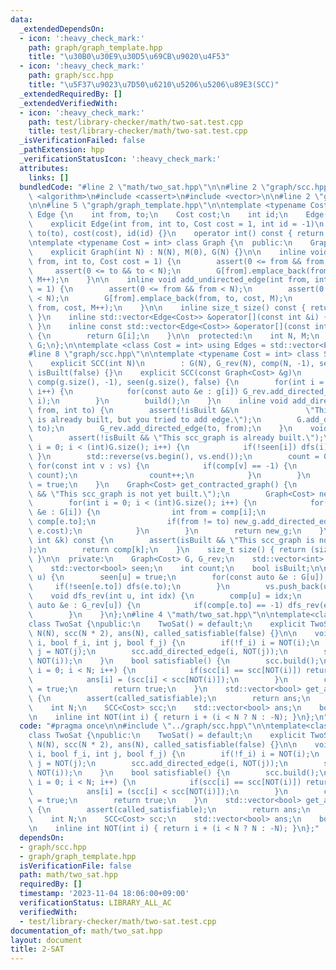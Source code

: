 ```yaml
---
data:
  _extendedDependsOn:
  - icon: ':heavy_check_mark:'
    path: graph/graph_template.hpp
    title: "\u30B0\u30E9\u30D5\u69CB\u9020\u4F53"
  - icon: ':heavy_check_mark:'
    path: graph/scc.hpp
    title: "\u5F37\u9023\u7D50\u6210\u5206\u5206\u89E3(SCC)"
  _extendedRequiredBy: []
  _extendedVerifiedWith:
  - icon: ':heavy_check_mark:'
    path: test/library-checker/math/two-sat.test.cpp
    title: test/library-checker/math/two-sat.test.cpp
  _isVerificationFailed: false
  _pathExtension: hpp
  _verificationStatusIcon: ':heavy_check_mark:'
  attributes:
    links: []
  bundledCode: "#line 2 \"math/two_sat.hpp\"\n\n#line 2 \"graph/scc.hpp\"\n\n#include\
    \ <algorithm>\n#include <cassert>\n#include <vector>\n\n#line 2 \"graph/graph_template.hpp\"\
    \n\n#line 5 \"graph/graph_template.hpp\"\n\ntemplate <typename Cost = int> struct\
    \ Edge {\n    int from, to;\n    Cost cost;\n    int id;\n    Edge() = default;\n\
    \    explicit Edge(int from, int to, Cost cost = 1, int id = -1)\n        : from(from),\
    \ to(to), cost(cost), id(id) {}\n    operator int() const { return to; }\n};\n\
    \ntemplate <typename Cost = int> class Graph {\n  public:\n    Graph() = default;\n\
    \    explicit Graph(int N) : N(N), M(0), G(N) {}\n\n    inline void add_directed_edge(int\
    \ from, int to, Cost cost = 1) {\n        assert(0 <= from && from < N);\n   \
    \     assert(0 <= to && to < N);\n        G[from].emplace_back(from, to, cost,\
    \ M++);\n    }\n\n    inline void add_undirected_edge(int from, int to, Cost cost\
    \ = 1) {\n        assert(0 <= from && from < N);\n        assert(0 <= to && to\
    \ < N);\n        G[from].emplace_back(from, to, cost, M);\n        G[to].emplace_back(to,\
    \ from, cost, M++);\n    }\n\n    inline size_t size() const { return G.size();\
    \ }\n    inline std::vector<Edge<Cost>> &operator[](const int &i) { return G[i];\
    \ }\n    inline const std::vector<Edge<Cost>> &operator[](const int &i) const\
    \ {\n        return G[i];\n    }\n\n  protected:\n    int N, M;\n    std::vector<std::vector<Edge<Cost>>>\
    \ G;\n};\n\ntemplate <class Cost = int> using Edges = std::vector<Edge<Cost>>;\n\
    #line 8 \"graph/scc.hpp\"\n\ntemplate <typename Cost = int> class SCC {\n  public:\n\
    \    explicit SCC(int N)\n        : G(N), G_rev(N), comp(N, -1), seen(N, false),\
    \ isBuilt(false) {}\n    explicit SCC(const Graph<Cost> &g)\n        : G(g), G_rev(g.size()),\
    \ comp(g.size(), -1), seen(g.size(), false) {\n        for(int i = 0; i < (int)g.size();\
    \ i++) {\n            for(const auto &e : g[i]) G_rev.add_directed_edge(e.to,\
    \ i);\n        }\n        build();\n    }\n    inline void add_directed_edge(int\
    \ from, int to) {\n        assert(!isBuilt &&\n               \"This scc_graph\
    \ is already built, but you tried to add edge.\");\n        G.add_directed_edge(from,\
    \ to);\n        G_rev.add_directed_edge(to, from);\n    }\n    void build() {\n\
    \        assert(!isBuilt && \"This scc_graph is already built.\");\n        for(int\
    \ i = 0; i < (int)G.size(); i++) {\n            if(!seen[i]) dfs(i);\n       \
    \ }\n        std::reverse(vs.begin(), vs.end());\n        count = 0;\n       \
    \ for(const int v : vs) {\n            if(comp[v] == -1) {\n                dfs_rev(v,\
    \ count);\n                count++;\n            }\n        }\n        isBuilt\
    \ = true;\n    }\n    Graph<Cost> get_contracted_graph() {\n        assert(isBuilt\
    \ && \"This scc_graph is not yet built.\");\n        Graph<Cost> new_g(count);\n\
    \        for(int i = 0; i < (int)G.size(); i++) {\n            for(const auto\
    \ &e : G[i]) {\n                int from = comp[i];\n                int to =\
    \ comp[e.to];\n                if(from != to) new_g.add_directed_edge(from, to,\
    \ e.cost);\n            }\n        }\n        return new_g;\n    }\n    int operator[](const\
    \ int &k) const {\n        assert(isBuilt && \"This scc_graph is not yet built.\"\
    );\n        return comp[k];\n    }\n    size_t size() { return (size_t)count;\
    \ }\n\n  private:\n    Graph<Cost> G, G_rev;\n    std::vector<int> vs, comp;\n\
    \    std::vector<bool> seen;\n    int count;\n    bool isBuilt;\n\n    void dfs(int\
    \ u) {\n        seen[u] = true;\n        for(const auto &e : G[u]) {\n       \
    \     if(!seen[e.to]) dfs(e.to);\n        }\n        vs.push_back(u);\n    }\n\
    \    void dfs_rev(int u, int idx) {\n        comp[u] = idx;\n        for(const\
    \ auto &e : G_rev[u]) {\n            if(comp[e.to] == -1) dfs_rev(e.to, idx);\n\
    \        }\n    }\n};\n#line 4 \"math/two_sat.hpp\"\n\ntemplate<class Cost = int>\n\
    class TwoSat {\npublic:\n    TwoSat() = default;\n    explicit TwoSat(int N):\
    \ N(N), scc(N * 2), ans(N), called_satisfiable(false) {}\n\n    void add_clause(int\
    \ i, bool f_i, int j, bool f_j) {\n        if(!f_i) i = NOT(i);\n        if(!f_j)\
    \ j = NOT(j);\n        scc.add_directed_edge(i, NOT(j));\n        scc.add_directed_edge(j,\
    \ NOT(i));\n    }\n    bool satisfiable() {\n        scc.build();\n        for(int\
    \ i = 0; i < N; i++) {\n            if(scc[i] == scc[NOT(i)]) return false;\n\
    \            ans[i] = (scc[i] < scc[NOT(i)]);\n        }\n        called_satisfiable\
    \ = true;\n        return true;\n    }\n    std::vector<bool> get_answer() const\
    \ {\n        assert(called_satisfiable);\n        return ans;\n    }\n\nprivate:\n\
    \    int N;\n    SCC<Cost> scc;\n    std::vector<bool> ans;\n    bool called_satisfiable;\n\
    \n    inline int NOT(int i) { return i + (i < N ? N : -N); }\n};\n"
  code: "#pragma once\n\n#include \"../graph/scc.hpp\"\n\ntemplate<class Cost = int>\n\
    class TwoSat {\npublic:\n    TwoSat() = default;\n    explicit TwoSat(int N):\
    \ N(N), scc(N * 2), ans(N), called_satisfiable(false) {}\n\n    void add_clause(int\
    \ i, bool f_i, int j, bool f_j) {\n        if(!f_i) i = NOT(i);\n        if(!f_j)\
    \ j = NOT(j);\n        scc.add_directed_edge(i, NOT(j));\n        scc.add_directed_edge(j,\
    \ NOT(i));\n    }\n    bool satisfiable() {\n        scc.build();\n        for(int\
    \ i = 0; i < N; i++) {\n            if(scc[i] == scc[NOT(i)]) return false;\n\
    \            ans[i] = (scc[i] < scc[NOT(i)]);\n        }\n        called_satisfiable\
    \ = true;\n        return true;\n    }\n    std::vector<bool> get_answer() const\
    \ {\n        assert(called_satisfiable);\n        return ans;\n    }\n\nprivate:\n\
    \    int N;\n    SCC<Cost> scc;\n    std::vector<bool> ans;\n    bool called_satisfiable;\n\
    \n    inline int NOT(int i) { return i + (i < N ? N : -N); }\n};"
  dependsOn:
  - graph/scc.hpp
  - graph/graph_template.hpp
  isVerificationFile: false
  path: math/two_sat.hpp
  requiredBy: []
  timestamp: '2023-11-04 18:06:00+09:00'
  verificationStatus: LIBRARY_ALL_AC
  verifiedWith:
  - test/library-checker/math/two-sat.test.cpp
documentation_of: math/two_sat.hpp
layout: document
title: 2-SAT
---
```

